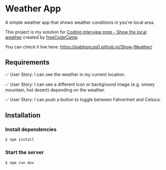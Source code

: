# Weather App

A simple weather app that shows weather conditions in you're local area.

This project is my solution for [Coding interview prep - Show the local weather] created by [freeCodeCamp].

You can check it live here: https://pablopicas0.github.io/Show-Weather/

## Requirements
✅ User Story: I can see the weather in my current location.

✅ User Story: I can see a different icon or background image (e.g. snowy mountain, hot desert) depending on the weather.

✅ User Story: I can push a button to toggle between Fahrenheit and Celsius.

[coding interview prep - show the local weather]: https://www.freecodecamp.org/learn/coding-interview-prep/take-home-projects/show-the-local-weather
[freecodecamp]: https://www.freecodecamp.org/

## Installation

### Install dependencies

```bash
$ npm install
```

### Start the server

```bash
$ npm run dev
```
